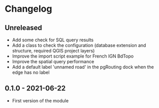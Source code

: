 # Changelog

## Unreleased

* Add some check for SQL query results
* Add a class to check the configuration (database extension and structure, required QGIS project layers)
* Improve the import script example for French IGN BdTopo
* Improve the spatial query performance
* Add a default label 'unnamed road' in the pgRouting dock when the edge has no label

## 0.1.0 - 2021-06-22

* First version of the module
